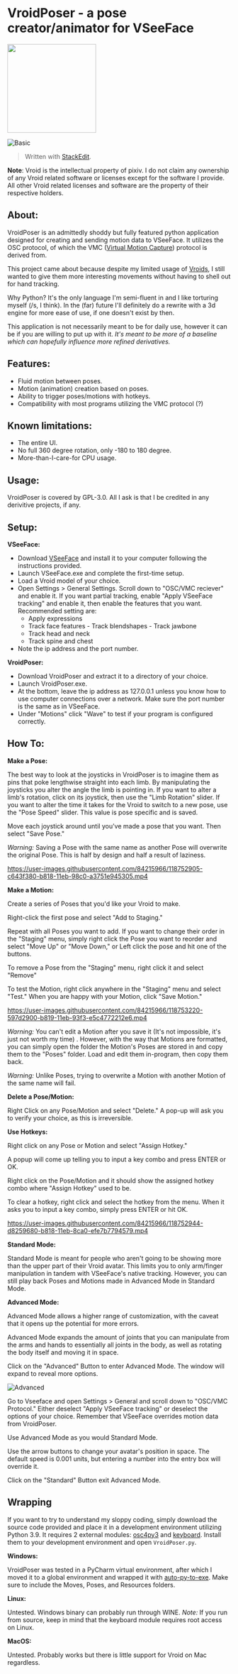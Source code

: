 # VroidPoser - a pose creator/animator for VSeeFace

<img src="https://raw.githubusercontent.com/NeilioClown/VroidPoser/v1.0/Guide/icon.png" width="200" />


![Basic](https://raw.githubusercontent.com/NeilioClown/VroidPoser/v1.0/Guide/Base.PNG)

> Written with [StackEdit](https://stackedit.io/).

**Note**: Vroid is the intellectual property of pixiv. I do not claim any ownership of any Vroid related software or licenses except for the software I provide. All other Vroid related licenses and software are the property of their respective holders.

About:
-
VroidPoser is an admittedly shoddy but fully featured python application designed for creating and sending motion data to VSeeFace. It utilizes the OSC protocol, of which the VMC ([Virtual Motion Capture](https://protocol.vmc.info/)) protocol is derived from. 

This project came about because despite my limited usage of [Vroids](https://vroid.com/en), I still wanted to give them more interesting movements without having to shell out for hand tracking.

Why Python? It's the only language I'm semi-fluent in and I like torturing myself (/s, I think). In the (far) future I'll definitely do a rewrite with a 3d engine for more ease of use, if one doesn't exist by then.

This application is not necessarily meant to be for daily use, however it can be if you are willing to put up with it. 
*It's meant to be more of a baseline which can hopefully influence more refined derivatives.*

Features:
 - 
 - Fluid motion between poses.
 - Motion (animation) creation based on poses.
 - Ability to trigger poses/motions with hotkeys.
 - Compatibility with most programs utilizing the VMC protocol (?)


Known limitations:
 - 
 - The entire UI.
 - No full 360 degree rotation, only -180 to 180 degree.
 - More-than-I-care-for CPU usage.


Usage:
 - 
 VroidPoser is covered by GPL-3.0. All I ask is that I be credited in any derivitive projects, if any.


Setup:
-
**VSeeFace:**

 - Download [VSeeFace](https://www.vseeface.icu/) and install it to your computer following the instructions provided. 
 - Launch VSeeFace.exe and complete the first-time setup.
 - Load a Vroid model of your choice.
 - Open Settings > General Settings. Scroll down to "OSC/VMC reciever" and enable it. If you want partial tracking, enable "Apply VSeeFace tracking" and enable it, then enable the features that you want. 
Recommended setting are:
	 - Apply expressions
	 - Track face features
		   - Track blendshapes
		   - Track jawbone 
	- Track head and neck
	- Track spine and chest
- Note the ip address and the port number.

**VroidPoser:**

- Download VroidPoser and extract it to a directory of your choice.
- Launch VroidPoser.exe.
- At the bottom, leave the ip address as 127.0.0.1 unless you know how to use computer connections over a network. Make sure the port number is the same as in VSeeFace.
- Under "Motions" click "Wave" to test if your program is configured correctly.

How To:
-
**Make a Pose:**

The best way to look at the joysticks in VroidPoser is to imagine them as pins that poke lengthwise straight into each limb. By manipulating the joysticks you alter the angle the limb is pointing in. 
If you want to alter a limb's rotation, click on its joystick, then use the "Limb Rotation" slider.
If you want to alter the time it takes for the Vroid to switch to a new pose, use the "Pose Speed" slider. This value is pose specific and is saved.

Move each joystick around until you've made a pose that you want. Then select "Save Pose."

*Warning:* Saving a Pose with the same name as another Pose will overwrite the original Pose. This is half by design and half a result of laziness.



https://user-images.githubusercontent.com/84215966/118752905-c643f380-b818-11eb-98c0-a3751e945305.mp4



**Make a Motion:**

Create a series of Poses that you'd like your Vroid to make. 

Right-click the first pose and select "Add to Staging." 

Repeat with all Poses you want to add. If you want to change their order in the "Staging" menu, simply right click the Pose you want to reorder and select "Move Up" or "Move Down," or Left click the pose and hit one of the buttons. 

To remove a Pose from the "Staging" menu, right click it and select "Remove"

To test the Motion, right click anywhere in the "Staging" menu and select "Test." When you are happy with your Motion, click "Save Motion."



https://user-images.githubusercontent.com/84215966/118753220-597d2900-b819-11eb-93f3-e5c4772212e6.mp4




*Warning:* You can't edit a Motion after you save it (It's not impossible, it's just not worth my time) . However, with the way that Motions are formatted, you can simply open the folder the Motion's Poses are stored in and copy them to the "Poses" folder. Load and edit them in-program, then copy them back.

*Warning:* Unlike Poses, trying to overwrite a Motion with another Motion of the same name will fail.

**Delete a Pose/Motion:**

Right Click on any Pose/Motion and select "Delete." A pop-up will ask you to verify your choice, as this is irreversible.

**Use Hotkeys:**

Right click on any Pose or Motion and select "Assign Hotkey." 

A popup will come up telling you to input a key combo and press ENTER or OK. 

Right click on the Pose/Motion and it should show the assigned hotkey combo where "Assign Hotkey" used to be.

To clear a hotkey, right click and select the hotkey from the menu. When it asks you to input a key combo, simply press ENTER or hit OK.



https://user-images.githubusercontent.com/84215966/118752944-d8259680-b818-11eb-8ca0-efe7b7794579.mp4




**Standard Mode:**

Standard Mode is meant for people who aren't going to be showing more than the upper part of their Vroid avatar. This limits you to only arm/finger manipulation in tandem with VSeeFace's native tracking. However, you can still play back Poses and Motions made in Advanced Mode in Standard Mode. 

**Advanced Mode:**

Advanced Mode allows a higher range of customization, with the caveat that it opens up the potential for more errors.

Advanced Mode expands the amount of joints that you can manipulate from the arms and hands to essentially all joints in the body, as well as rotating the body itself and moving it in space.

Click on the "Advanced" Button to enter  Advanced Mode. The window will expand to reveal more options.

![Advanced](https://raw.githubusercontent.com/NeilioClown/VroidPoser/v1.0/Guide/Advanced.png)

Go to Vseeface and open Settings > General and scroll down to "OSC/VMC Protocol." Either deselect "Apply VSeeFace tracking" or deselect the options of your choice. Remember that VSeeFace overrides motion data from VroidPoser.

Use Advanced Mode as you would Standard Mode.

Use the arrow buttons to change your avatar's position in space. The default speed is 0.001 units, but entering a number into the entry box will override it.


Click on the "Standard" Button exit Advanced Mode.

Wrapping
-
If you want to try to understand my sloppy coding, simply download the source code provided and place it in a development environment utilizing Python 3.9.
It requires 2 external modules: [osc4py3](https://pypi.org/project/osc4py3/) and [keyboard](https://pypi.org/project/keyboard/).
Install them to your development environment and open `VroidPoser.py`.

**Windows:**

VroidPoser was tested in a PyCharm virtual environment, after which I moved it to a global environment and wrapped it with [auto-py-to-exe](https://pypi.org/project/auto-py-to-exe/). Make sure to include the Moves, Poses, and Resources folders.

**Linux:**

Untested. Windows binary can probably run through WINE.
*Note:* If you run from source, keep in mind that the keyboard module requires root access on Linux.

**MacOS:**

Untested. Probably works but there is little support for Vroid on Mac regardless.



